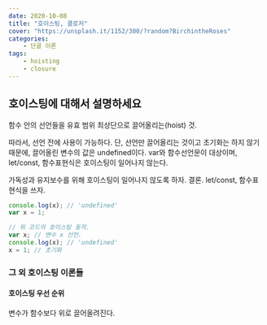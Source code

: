 ```yaml
---
date: 2020-10-08
title: "호이스팅, 클로저"
cover: "https://unsplash.it/1152/300/?random?BirchintheRoses"
categories: 
    - 단골 이론
tags:
    - hoisting
    - closure
---
```


## 호이스팅에 대해서 설명하세요

함수 안의 선언들을 유효 범위 최상단으로 끌어올리는(hoist) 것.

따라서, 선언 전에 사용이 가능하다.
단, 선언만 끌어올리는 것이고 초기화는 하지 않기 때문에, 끌어올린 변수의 값은 undefined이다.
var와 함수선언문이 대상이며, let/const, 함수표현식은 호이스팅이 일어나지 않는다.

가독성과 유지보수를 위해 호이스팅이 일어나지 않도록 하자.
결론. let/const, 함수표현식을 쓰자.

```javascript
console.log(x); // 'undefined'
var x = 1;

// 위 코드의 호이스팅 동작.
var x; // 변수 x 선언.
console.log(x); // 'undefined'
x = 1; // 초기화
```


### 그 외 호이스팅 이론들

#### 호이스팅 우선 순위

변수가 함수보다 위로 끌어올려진다.
